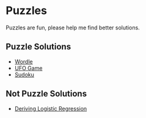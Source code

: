 # Puzzles

Puzzles are fun, please help me find better solutions.

## Puzzle Solutions

* [Wordle](wordle)
* [UFO Game](ufo_game)
* [Sudoku](sudoku)


## Not Puzzle Solutions

* [Deriving Logistic Regression](logistic_regression)

